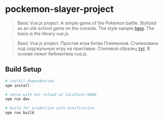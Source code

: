 # pockemon-slayer-project

> Basic Vue.js project. A simple game of the Pokémon battle. Stylized as an old-school game on the console. The style sample [here](https://www.gamerstemple.net/vg/games11/001336/001336s01.jpg). The basis is the library vue.js.

> Basic Vue.js project. Простая игра битва Покемонов. Стилизована под олдскульную игру на приставке. Стилевой образец [тут](https://www.gamerstemple.net/vg/games11/001336/001336s01.jpg). В основе лежит библиотека vue.js.

## Build Setup

``` bash
# install dependencies
npm install

# serve with hot reload at localhost:8080
npm run dev

# build for production with minification
npm run build
